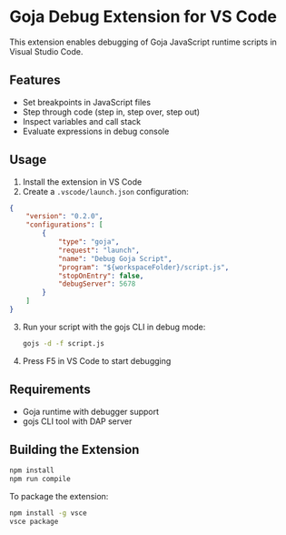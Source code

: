 # Goja Debug Extension for VS Code

This extension enables debugging of Goja JavaScript runtime scripts in Visual Studio Code.

## Features

- Set breakpoints in JavaScript files
- Step through code (step in, step over, step out)
- Inspect variables and call stack
- Evaluate expressions in debug console

## Usage

1. Install the extension in VS Code
2. Create a `.vscode/launch.json` configuration:

```json
{
    "version": "0.2.0",
    "configurations": [
        {
            "type": "goja",
            "request": "launch",
            "name": "Debug Goja Script",
            "program": "${workspaceFolder}/script.js",
            "stopOnEntry": false,
            "debugServer": 5678
        }
    ]
}
```

3. Run your script with the gojs CLI in debug mode:
   ```bash
   gojs -d -f script.js
   ```

4. Press F5 in VS Code to start debugging

## Requirements

- Goja runtime with debugger support
- gojs CLI tool with DAP server

## Building the Extension

```bash
npm install
npm run compile
```

To package the extension:
```bash
npm install -g vsce
vsce package
```